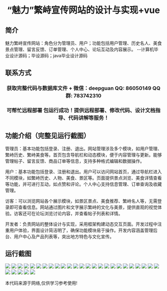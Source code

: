<p><h1 align="center">“魅力”繁峙宣传网站的设计与实现+vue</h1></p>

## 简介
魅力繁峙宣传网站：角色分为管理员、用户；功能包括用户管理、历史名人、美食景点管理、留言反馈、订单管理、个人中心、论坛互动及内容展示。    --计算机毕业设计源码；毕设源码；java毕业设计源码


## 联系方式
<p><h3 align="center">获取完整代码与数据库文件 + 微信：deepguan QQ: 86050149 QQ群: 783742310</h3></p>
<p><h3 align="center">可帮忙远程部署 包运行成功！提供远程部署、修改代码、设计文档指导、代码讲解等服务！</h3></p>

## 功能介绍（完整见运行截图）
管理员：基本功能包括登录、注册、退出。网站管理涉及多个模块，如用户管理、繁峙历史、繁峙美食等。首页包含导航栏和动态模块，便于内容管理与更新。能够管理帖子、留言反馈、商品订单等信息，支持多种格式编辑和数据操作。

用户：基本功能包括登录、注册和退出。用户可以访问网站首页，通过导航栏进入不同模块，如繁峙历史、人物、美食、景区等。页面提供景点浏览、美食详情查看等功能，并可进行互动，如点赞和评论。个人中心支持信息管理、订单查询及收藏管理。

访客：可以浏览网站各个展示模块，如景区景点、美食推荐、繁峙名人等，无需登录即可查看信息。网站通过图片和文字展示繁峙的文化与美景，提供直观的视觉体验。访客还可在论坛浏览讨论内容，并查看帖子列表和详情。

开发者：负责网站的整体设计与实现，采用框架构建动态交互页面。开发过程中注重用户体验，界面设计简洁明了，确保功能模块易于操作。开发内容涵盖管理后台、用户中心及产品列表等，突出地方特色与文化宣传。


## 运行截图
![](img/001.jpg)
![](img/002.jpg)
![](img/003.jpg)
![](img/004.jpg)
![](img/005.jpg)
![](img/006.jpg)
![](img/007.jpg)
![](img/008.jpg)
![](img/009.jpg)
![](img/010.jpg)
![](img/011.jpg)
![](img/012.jpg)
![](img/013.jpg)
![](img/014.jpg)
![](img/015.jpg)
![](img/016.jpg)
![](img/017.jpg)
![](img/018.jpg)
![](img/019.jpg)
![](img/020.jpg)
![](img/021.jpg)
![](img/022.jpg)
![](img/023.jpg)
![](img/024.jpg)
![](img/025.jpg)
![](img/026.jpg)
![](img/027.jpg)
![](img/028.jpg)
![](img/029.jpg)
![](img/030.jpg)

<p>本代码来源于网络,仅供学习参考使用!</p>
